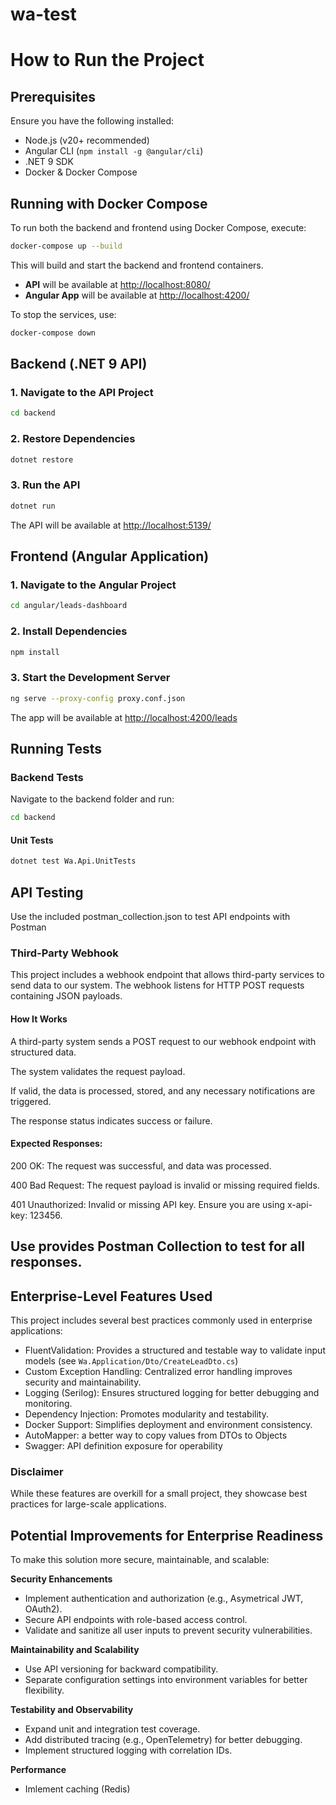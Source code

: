 # wa-test

# How to Run the Project

## Prerequisites

Ensure you have the following installed:

- Node.js (v20+ recommended)
- Angular CLI (`npm install -g @angular/cli`)
- .NET 9 SDK
- Docker & Docker Compose

## Running with Docker Compose

To run both the backend and frontend using Docker Compose, execute:

```sh
docker-compose up --build
```

This will build and start the backend and frontend containers.

- **API** will be available at [http://localhost:8080/](http://localhost:8080/)
- **Angular App** will be available at [http://localhost:4200/](http://localhost:4200/leads)

To stop the services, use:
```sh
docker-compose down
```

## Backend (.NET 9 API)

### 1. Navigate to the API Project
```sh
cd backend
```

### 2. Restore Dependencies
```sh
dotnet restore
```

### 3. Run the API
```sh
dotnet run
```
The API will be available at [http://localhost:5139/](http://localhost:5139/)

## Frontend (Angular Application)

### 1. Navigate to the Angular Project
```sh
cd angular/leads-dashboard
```

### 2. Install Dependencies
```sh
npm install
```

### 3. Start the Development Server
```sh
ng serve --proxy-config proxy.conf.json
```
The app will be available at [http://localhost:4200/leads](http://localhost:4200/leads)


## Running Tests

### Backend Tests

Navigate to the backend folder and run:

```sh
cd backend
```

#### Unit Tests
```sh
dotnet test Wa.Api.UnitTests
```

## API Testing

Use the included postman_collection.json to test API endpoints with Postman


### Third-Party Webhook

This project includes a webhook endpoint that allows third-party services to send data to our system. The webhook listens for HTTP POST requests containing JSON payloads.

#### How It Works

A third-party system sends a POST request to our webhook endpoint with structured data.

The system validates the request payload.

If valid, the data is processed, stored, and any necessary notifications are triggered.

The response status indicates success or failure.

#### Expected Responses:
200 OK: The request was successful, and data was processed.

400 Bad Request: The request payload is invalid or missing required fields.

401 Unauthorized: Invalid or missing API key. Ensure you are using x-api-key: 123456.

## Use provides Postman Collection to test for all responses.

## Enterprise-Level Features Used
This project includes several best practices commonly used in enterprise applications:

* FluentValidation: Provides a structured and testable way to validate input models (see `Wa.Application/Dto/CreateLeadDto.cs`) 
* Custom Exception Handling: Centralized error handling improves security and maintainability.
* Logging (Serilog): Ensures structured logging for better debugging and monitoring.
* Dependency Injection: Promotes modularity and testability.
* Docker Support: Simplifies deployment and environment consistency.
* AutoMapper: a better way to copy values from DTOs to Objects
* Swagger: API definition exposure for operability 

### Disclaimer

While these features are overkill for a small project, they showcase best practices for large-scale applications.

## Potential Improvements for Enterprise Readiness
To make this solution more secure, maintainable, and scalable:

**Security Enhancements**

* Implement authentication and authorization (e.g., Asymetrical JWT, OAuth2).
* Secure API endpoints with role-based access control.
* Validate and sanitize all user inputs to prevent security vulnerabilities.

**Maintainability and Scalability**

* Use API versioning for backward compatibility.
* Separate configuration settings into environment variables for better flexibility.

**Testability and Observability**

* Expand unit and integration test coverage.
* Add distributed tracing (e.g., OpenTelemetry) for better debugging.
* Implement structured logging with correlation IDs.

**Performance**
* Imlement caching (Redis)


